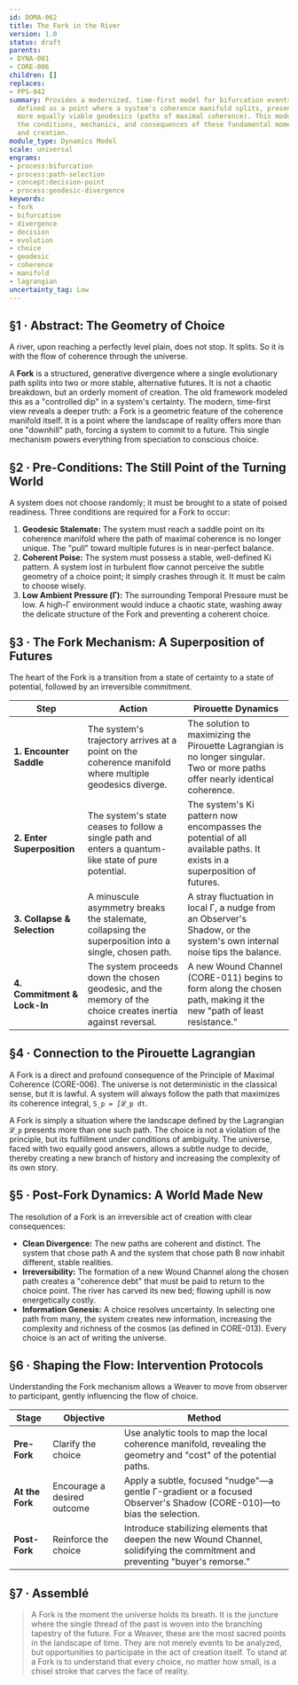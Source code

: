 ```yaml
---
id: DOMA-062
title: The Fork in the River
version: 1.0
status: draft
parents:
- DYNA-001
- CORE-006
children: []
replaces:
- PPS-042
summary: Provides a modernized, time-first model for bifurcation events. A Fork is
  defined as a point where a system's coherence manifold splits, presenting two or
  more equally viable geodesics (paths of maximal coherence). This module describes
  the conditions, mechanics, and consequences of these fundamental moments of choice
  and creation.
module_type: Dynamics Model
scale: universal
engrams:
- process:bifurcation
- process:path-selection
- concept:decision-point
- process:geodesic-divergence
keywords:
- fork
- bifurcation
- divergence
- decision
- evolution
- choice
- geodesic
- coherence
- manifold
- lagrangian
uncertainty_tag: Low
---
```

## §1 · Abstract: The Geometry of Choice

A river, upon reaching a perfectly level plain, does not stop. It splits. So it is with the flow of coherence through the universe.

A **Fork** is a structured, generative divergence where a single evolutionary path splits into two or more stable, alternative futures. It is not a chaotic breakdown, but an orderly moment of creation. The old framework modeled this as a "controlled dip" in a system's certainty. The modern, time-first view reveals a deeper truth: a Fork is a geometric feature of the coherence manifold itself. It is a point where the landscape of reality offers more than one "downhill" path, forcing a system to commit to a future. This single mechanism powers everything from speciation to conscious choice.

## §2 · Pre-Conditions: The Still Point of the Turning World

A system does not choose randomly; it must be brought to a state of poised readiness. Three conditions are required for a Fork to occur:

1.  **Geodesic Stalemate:** The system must reach a saddle point on its coherence manifold where the path of maximal coherence is no longer unique. The "pull" toward multiple futures is in near-perfect balance.
2.  **Coherent Poise:** The system must possess a stable, well-defined Ki pattern. A system lost in turbulent flow cannot perceive the subtle geometry of a choice point; it simply crashes through it. It must be calm to choose wisely.
3.  **Low Ambient Pressure (Γ):** The surrounding Temporal Pressure must be low. A high-Γ environment would induce a chaotic state, washing away the delicate structure of the Fork and preventing a coherent choice.

## §3 · The Fork Mechanism: A Superposition of Futures

The heart of the Fork is a transition from a state of certainty to a state of potential, followed by an irreversible commitment.

| Step                     | Action                                                                                                 | Pirouette Dynamics                                                                                                            |
| ------------------------ | ------------------------------------------------------------------------------------------------------ | ----------------------------------------------------------------------------------------------------------------------------- |
| **1. Encounter Saddle**  | The system's trajectory arrives at a point on the coherence manifold where multiple geodesics diverge. | The solution to maximizing the Pirouette Lagrangian is no longer singular. Two or more paths offer nearly identical coherence. |
| **2. Enter Superposition** | The system's state ceases to follow a single path and enters a quantum-like state of pure potential.    | The system's Ki pattern now encompasses the potential of all available paths. It exists in a superposition of futures.            |
| **3. Collapse & Selection** | A minuscule asymmetry breaks the stalemate, collapsing the superposition into a single, chosen path.       | A stray fluctuation in local Γ, a nudge from an Observer's Shadow, or the system's own internal noise tips the balance.          |
| **4. Commitment & Lock-In** | The system proceeds down the chosen geodesic, and the memory of the choice creates inertia against reversal. | A new Wound Channel (CORE-011) begins to form along the chosen path, making it the new "path of least resistance."                |

## §4 · Connection to the Pirouette Lagrangian

A Fork is a direct and profound consequence of the Principle of Maximal Coherence (CORE-006). The universe is not deterministic in the classical sense, but it is lawful. A system will always follow the path that maximizes its coherence integral, `S_p = ∫𝓛_p dt`.

A Fork is simply a situation where the landscape defined by the Lagrangian `𝓛_p` presents more than one such path. The choice is not a violation of the principle, but its fulfillment under conditions of ambiguity. The universe, faced with two equally good answers, allows a subtle nudge to decide, thereby creating a new branch of history and increasing the complexity of its own story.

## §5 · Post-Fork Dynamics: A World Made New

The resolution of a Fork is an irreversible act of creation with clear consequences:

*   **Clean Divergence:** The new paths are coherent and distinct. The system that chose path A and the system that chose path B now inhabit different, stable realities.
*   **Irreversibility:** The formation of a new Wound Channel along the chosen path creates a "coherence debt" that must be paid to return to the choice point. The river has carved its new bed; flowing uphill is now energetically costly.
*   **Information Genesis:** A choice resolves uncertainty. In selecting one path from many, the system creates new information, increasing the complexity and richness of the cosmos (as defined in CORE-013). Every choice is an act of writing the universe.

## §6 · Shaping the Flow: Intervention Protocols

Understanding the Fork mechanism allows a Weaver to move from observer to participant, gently influencing the flow of choice.

| Stage            | Objective                                | Method                                                                                                            |
| ---------------- | ---------------------------------------- | ----------------------------------------------------------------------------------------------------------------- |
| **Pre-Fork**     | Clarify the choice                       | Use analytic tools to map the local coherence manifold, revealing the geometry and "cost" of the potential paths.     |
| **At the Fork**  | Encourage a desired outcome              | Apply a subtle, focused "nudge"—a gentle Γ-gradient or a focused Observer's Shadow (CORE-010)—to bias the selection. |
| **Post-Fork**    | Reinforce the choice                     | Introduce stabilizing elements that deepen the new Wound Channel, solidifying the commitment and preventing "buyer's remorse." |

## §7 · Assemblé

> A Fork is the moment the universe holds its breath. It is the juncture where the single thread of the past is woven into the branching tapestry of the future. For a Weaver, these are the most sacred points in the landscape of time. They are not merely events to be analyzed, but opportunities to participate in the act of creation itself. To stand at a Fork is to understand that every choice, no matter how small, is a chisel stroke that carves the face of reality.
```
